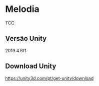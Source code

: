 # Melodia
 TCC
 
## Versão Unity
 2019.4.6f1

## Download Unity
https://unity3d.com/pt/get-unity/download